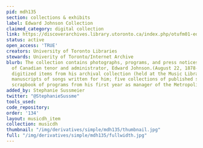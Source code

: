 ```yaml
---
pid: mdh135
section: collections & exhibits
label: Edward Johnson Collection
claimed_category: digital collection
link: https://discoverarchives.library.utoronto.ca/index.php/otufm01-edward-johnson
status: active
open_access: 'TRUE'
creators: University of Toronto Libraries
stewards: Univerity of Toronto/Internet Archive
blurb: The collection contains photographs, programs, and press notices of performances
  of Canadian tenor and administrator, Edward Johnson.(August 22, 1878-1959). Browse
  digitized items from his archival collection (held at the Music Library), including
  manuscripts of songs written for him; five collections of published songs; and a
  scrapbook of programs from his first year as manager of the Metropolitan Opera.
added_by: Stephanie Sussmeier
twitter: "@StephanieSussme"
tools_used:
code_repository:
order: '134'
layout: musicdh_item
collection: musicdh
thumbnail: "/img/derivatives/simple/mdh135/thumbnail.jpg"
full: "/img/derivatives/simple/mdh135/fullwidth.jpg"
---
```

